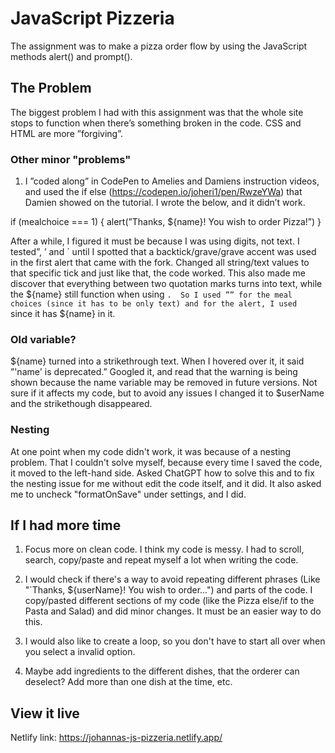 # JavaScript Pizzeria

The assignment was to make a pizza order flow by using the JavaScript methods alert() and prompt(). 

## The Problem 
The biggest problem I had with this assignment was that the whole site stops to function when there’s something broken in the code. CSS and HTML are more ”forgiving”. 

### Other minor "problems"
1. I ”coded along” in CodePen to Amelies and Damiens instruction videos, and used the if else (https://codepen.io/joheri1/pen/RwzeYWa) that Damien showed on the tutorial. I wrote the below, and it didn’t work. 

if (mealchoice === 1) {
  alert(”Thanks, ${name}! You wish to order Pizza!”)
}

After a while, I figured it must be because I was using digits, not text. I tested”, ’ and ´ until I spotted that a backtick/grave/grave accent was used in the first alert that came with the fork. Changed all string/text values to that specific tick and just like that, the code worked. This also made me discover that everything between two quotation marks turns into text, while the ${name} still function when using `.  So I used ”” for the meal choices (since it has to be only text) and for the alert, I used ` since it has ${name} in it. 

### Old variable? 
${name} turned into a strikethrough text. When I hovered over it, it said ”'name' is deprecated.” Googled it, and read that the warning is being shown because the name variable may be removed in future versions. Not sure if it affects my code, but to avoid any issues I changed it to $userName and the strikethough disappeared. 

### Nesting
At one point when my code didn't work, it was because of a nesting problem. That I couldn't solve myself, because every time I saved the code, it moved to the left-hand side. Asked ChatGPT how to solve this and to fix the nesting issue for me without edit the code itself, and it did. It also asked me to uncheck "formatOnSave" under settings, and I did.  

## If I had more time 
1. Focus more on clean code. I think my code is messy. I had to scroll, search, copy/paste and repeat myself a lot when writing the code. 

2. I would check if there's a way to avoid repeating different phrases (Like "`Thanks, ${userName}! You wish to order...") and parts of the code. I copy/pasted different sections of my code (like the Pizza else/if to the Pasta and Salad) and did minor changes. It must be an easier way to do this. 

3. I would also like to create a loop, so you don't have to start all over when you select a invalid option. 

4. Maybe add ingredients to the different dishes, that the orderer can deselect? Add more than one dish at the time, etc. 

## View it live
Netlify link: https://johannas-js-pizzeria.netlify.app/

